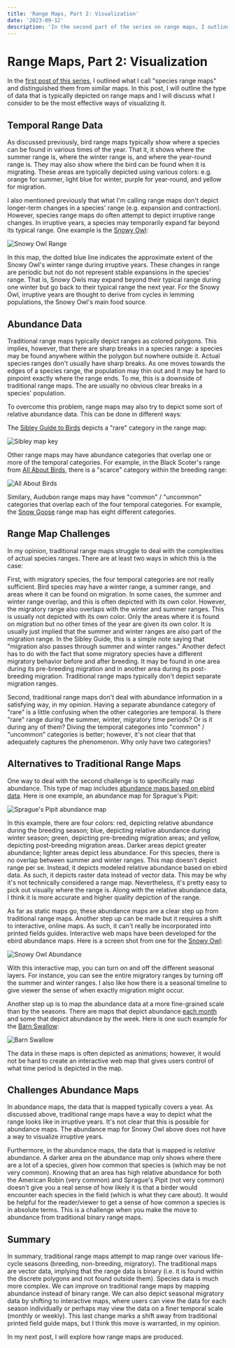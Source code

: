 ```yaml
---
title: 'Range Maps, Part 2: Visualization'
date: '2023-09-12'
description: 'In the second part of the series on range maps, I outline the type of data that is typically depicted on range maps and discuss the most effective ways for visualizing it.'
---
```


# Range Maps, Part 2: Visualization

In the [first post of this series](/range-maps1), I outlined what I call "species range maps" and distinguished them from similar maps. In this post, I will outline the type of data that is typically depicted on range maps and I will discuss what I consider to be the most effective ways of visualizing it.

## Temporal Range Data

As discussed previously, bird range maps typically show where a species can be found in various times of the year. That it, it shows where the summer range is, where the winter range is, and where the year-round range is. They may also show where the bird can be found when it is migrating. These areas are typically depicted using various colors: e.g. orange for summer, light blue for winter, purple for year-round, and yellow for migration.

I also mentioned previously that what I'm calling range maps don't depict longer-term changes in a species' range (e.g. expansion and contraction). However, species range maps do often attempt to depict irruptive range changes. In irruptive years, a species may temporarily expand far beyond its typical range. One example is the [Snowy Owl](https://www.allaboutbirds.org/guide/Snowy_Owl/maps-range):

![Snowy Owl Range](/images/snowy_owl_range.jpeg)

In this map, the dotted blue line indicates the approximate extent of the Snowy Owl's winter range during irruptive years. These changes in range are periodic but not do not represent stable expansions in the species' range. That is, Snowy Owls may expand beyond their typical range during one winter but go back to their typical range the next year. For the Snowy Owl, irruptive years are thought to derive from cycles in lemming populations, the Snowy Owl's main food source.

## Abundance Data

Traditional range maps typically depict ranges as colored polygons. This implies, however, that there are sharp breaks in a species range: a species may be found anywhere within the polygon but nowhere outside it. Actual species ranges don't usually have sharp breaks. As one moves towards the edges of a species range, the population may thin out and it may be hard to pinpoint exactly where the range ends. To me, this is a downside of traditional range maps. The are usually no obvious clear breaks in a species' population. 

To overcome this problem, range maps may also try to depict some sort of relative abundance data. This can be done in different ways:

The [Sibley Guide to Birds](https://www.sibleyguides.com/wp-content/uploads/RangeMap_2021-09-01_web-1024x655.jpg) depicts a "rare" category in the range map:

![Sibley map key](https://www.sibleyguides.com/wp-content/uploads/RangeMap_2021-09-01_web-1024x655.jpg)

Other range maps may have abundance categories that overlap one or more of the temporal categories. For example, in the Black Scoter's range from [All About Birds](https://www.allaboutbirds.org/guide/assets/photo/31956581-1280px.jpg), there is a "scarce" category within the breeding range:

![All About Birds](https://www.allaboutbirds.org/guide/assets/photo/31956581-1280px.jpg)

Similary, Audubon range maps may have "common" / "uncommon" categories that overlap each of the four temporal categories. For example, the [Snow Goose](https://www.audubon.org/field-guide/bird/snow-goose) range map has eight different categories.

## Range Map Challenges

In my opinion, traditional range maps struggle to deal with the complexities of actual species ranges. There are at least two ways in which this is the case:

First, with migratory species, the four temporal categories are not really sufficient. Bird species may have a winter range, a summer range, and areas where it can be found on migration. In some cases, the summer and winter range overlap, and this is often depicted with its own color. However, the migratory range also overlaps with the winter and summer ranges. This is usually not depicted with its own color. Only the areas where it is found on migration but no other times of the year are given its own color. It is usually just implied that the summer and winter ranges are also part of the migration range. In the Sibley Guide, this is a simple note saying that "migration also passes through summer and winter ranges." Another defect has to do with the fact that some migratory species have a different migratory behavior before and after breeding. It may be found in one area during its pre-breeding migration and in another area during its post-breeding migration. Traditional range maps typically don't depict separate migration ranges.

Second, traditional range maps don't deal with abundance information in a satisfying way, in my opinion. Having a separate abundance category of "rare" is a little confusing when the other categories are temporal. Is there "rare" range during the summer, winter, migratory time periods? Or is it during any of them? Diving the temporal categories into "common" / "uncommon" categories is better; however, it's not clear that that adequately captures the phenomenon. Why only have two categories?

## Alternatives to Traditional Range Maps

One way to deal with the second challenge is to specifically map abundance. This type of map includes [abundance maps based on ebird data](https://science.ebird.org/en/status-and-trends/abundance-maps). Here is one example, an abundance map for Sprague's Pipit: 

![Sprague's Pipit abundance map](https://is-ebird-wordpress-prod-s3.s3.amazonaws.com/wp-content/uploads/sites/55/2020/12/STSpragues-pipit.png)

In this example, there are four colors: red, depicting relative abundance during the breeding season; blue, depicting relative abundance during winter season; green, depicting pre-breeding migration areas; and yellow, depicting post-breeding migration areas. Darker areas depict greater abundance; lighter areas depict less abundance. For this species, there is no overlap between summer and winter ranges. This map doesn't depict range per se. Instead, it depicts modeled relative abundance based on ebird data. As such, it depicts raster data instead of vector data. This may be why it's not technically considered a range map. Nevertheless, it's pretty easy to pick out visually where the range is. Along with the relative abundance data, I think it is more accurate and higher quality depiction of the range.

As far as static maps go, these abundance maps are a clear step up from traditional range maps. Another step up can be made but it requires a shift to interactive, online maps. As such, it can't really be incorporated into printed fields guides. Interactive web maps have been developed for the ebird abundance maps. Here is a screen shot from one for the [Snowy Owl](https://science.ebird.org/en/status-and-trends/species/snoowl1/abundance-map?season=breeding,nonbreeding,prebreeding_migration,postbreeding_migration):

![Snowy Owl Abundance](/images/snowy_owl_abundance.png)

With this interactive map, you can turn on and off the different seasonal layers. For instance, you can see the entire migratory ranges by turning off the summer and winter ranges. I also like how there is a seasonal timeline to give viewer the sense of when exactly migration might occur.

Another step up is to map the abundance data at a more fine-grained scale than by the seasons. There are maps that depict abundance [each month](http://uxblog.idvsolutions.com/2015/06/migration.html) and some that depict abundance by the week. Here is one such example for the [Barn Swallow](https://science.ebird.org/en/status-and-trends/abundance-animations):

![Barn Swallow](https://is-ebird-wordpress-prod-s3.s3.amazonaws.com/wp-content/uploads/sites/55/2021/11/barswa-abundance-map-weekly-2021-en-1024.gif)

The data in these maps is often depicted as animations; however, it would not be hard to create an interactive web map that gives users control of what time period is depicted in the map. 

## Challenges Abundance Maps

In abundance maps, the data that is mapped typically covers a year. As discussed above, traditional range maps have a way to depict what the range looks like in irruptive years. It's not clear that this is possible for abundance maps. The abundance map for Snowy Owl above does not have a way to visualize irruptive years.

Furthermore, in the abundance maps, the data that is mapped is *relative* abundance. A darker area on the abundance map only shows where there are a lot of a species, given how common that species is (which may be not very common). Knowing that an area has high relative abundance for both the American Robin (very common) and Sprague's Pipit (not very common) doesn't give you a real sense of how likely it is that a birder would encounter each species in the field (which is what they care about). It would be helpful for the reader/viewer to get a sense of how common a species is in absolute terms. This is a challenge when you make the move to abundance from traditional binary range maps.

## Summary

In summary, traditional range maps attempt to map range over various life-cycle seasons (breeding, non-breeding, migratory). The traditional maps are vector data, implying that the range data is binary (i.e. it is found within the discrete polygons and not found outside them). Species data is much more complex. We can improve on traditional range maps by mapping abundance instead of binary range. We can also depict seasonal migratory data by shifting to interactive maps, where users can view the data for each season individually or perhaps may view the data on a finer temporal scale (monthly or weekly). This last change marks a shift away from traditional printed field guide maps, but I think this move is warranted, in my opinion. 

In my next post, I will explore how range maps are produced.